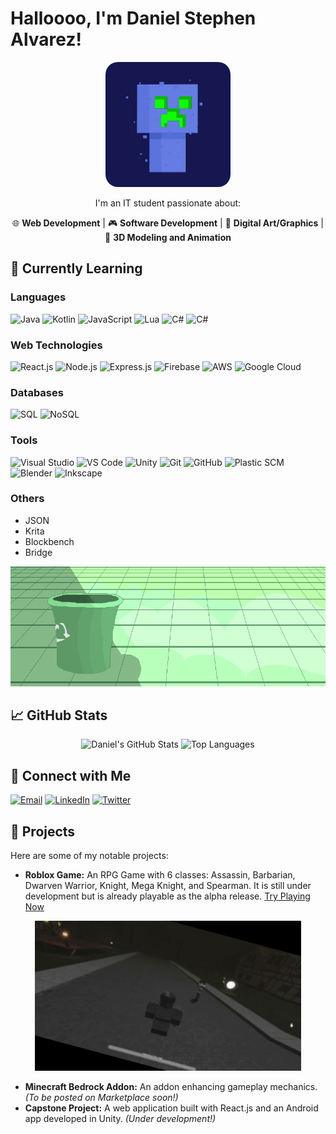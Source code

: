 # Halloooo, I'm Daniel Stephen Alvarez!

<div align="center">
  <img src="./assets/tiredhalloweddd.gif" width="200px" style="border-radius: 20px;" alt="Halloweddd Gif">

I'm an IT student passionate about:

<p>🌐 <b>Web Development</b> | 
🎮 <b>Software Development</b> | 
🎨 <b>Digital Art/Graphics</b> | 
💎 <b>3D Modeling and Animation</b></p>
</div>

## 🌱 Currently Learning

### Languages

![Java](https://skillicons.dev/icons?i=java) ![Kotlin](https://skillicons.dev/icons?i=kotlin) ![JavaScript](https://skillicons.dev/icons?i=javascript) ![Lua](https://skillicons.dev/icons?i=lua) ![C#](https://skillicons.dev/icons?i=cs) ![C#](https://skillicons.dev/icons?i=python)

### Web Technologies

![React.js](https://skillicons.dev/icons?i=react) ![Node.js](https://skillicons.dev/icons?i=nodejs) ![Express.js](https://skillicons.dev/icons?i=express) ![Firebase](https://skillicons.dev/icons?i=firebase) ![AWS](https://skillicons.dev/icons?i=aws) ![Google Cloud](https://skillicons.dev/icons?i=gcp)

### Databases

![SQL](https://skillicons.dev/icons?i=postgres) ![NoSQL](https://skillicons.dev/icons?i=mongodb)

### Tools

![Visual Studio](https://skillicons.dev/icons?i=visualstudio) ![VS Code](https://skillicons.dev/icons?i=vscode) ![Unity](https://skillicons.dev/icons?i=unity) ![Git](https://skillicons.dev/icons?i=git) ![GitHub](https://skillicons.dev/icons?i=github) ![Plastic SCM](https://skillicons.dev/icons?i=plasticscm) ![Blender](https://skillicons.dev/icons?i=blender) ![Inkscape](https://go-skill-icons.vercel.app/api/icons?i=inkscape)

### Others
- JSON
- Krita
- Blockbench
- Bridge

<div align="center">
  <img src="./assets/recyclegif.gif" alt="Recycle Art Gif">
</div>

## 📈 GitHub Stats

<div align="center">
  <img src="https://github-readme-stats.vercel.app/api?username=DanStphn&show_icons=true&theme=radical" alt="Daniel's GitHub Stats" />
  <img src="https://github-readme-stats.vercel.app/api/top-langs/?username=DanStphn&layout=compact&theme=radical" alt="Top Languages" />
</div>

## 🔗 Connect with Me

[![Email](https://img.shields.io/badge/Email-danenigma007%40gmail.com-red)](mailto:danenigma007@gmail.com)
[![LinkedIn](https://img.shields.io/badge/LinkedIn-Connect-blue)](https://www.linkedin.com/in/ds-alvarez/)
[![Twitter](https://img.shields.io/badge/Twitter-Follow-blue)](https://x.com/danyhallo)

## 🚀 Projects

Here are some of my notable projects:

- **Roblox Game:** An RPG Game with 6 classes: Assassin, Barbarian, Dwarven Warrior, Knight, Mega Knight, and Spearman. It is still under development but is already playable as the alpha release. [Try Playing Now](https://ro.blox.com/Ebh5?af_dp=roblox%3A%2F%2Fnavigation%2Fgame_details%3FgameId%3D6116228439&af_web_dp=https%3A%2F%2Fwww.roblox.com%2Fgames%2F17851222097)
<div align="center">
  <img src="./assets/robloxgamegif.gif" alt="Roblox Game">
</div>

- **Minecraft Bedrock Addon:** An addon enhancing gameplay mechanics. *(To be posted on Marketplace soon!)*
- **Capstone Project:** A web application built with React.js and an Android app developed in Unity. *(Under development!)*
